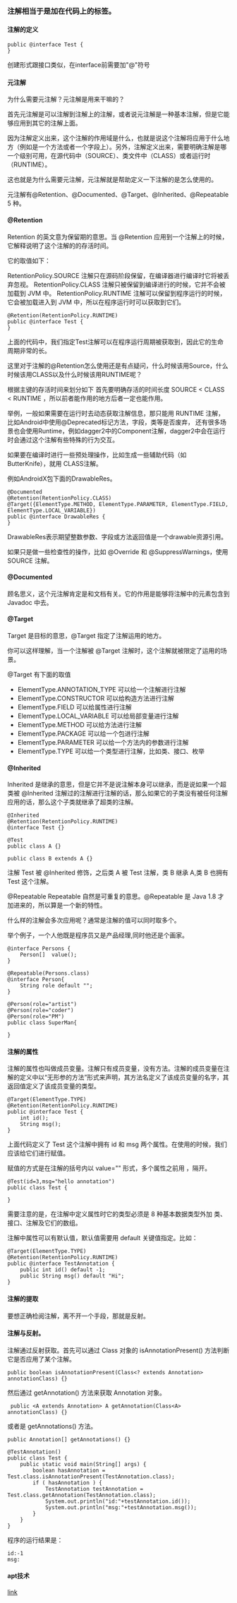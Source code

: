 ### 注解相当于是加在代码上的标签。

####  注解的定义

```
public @interface Test {
}
```
创建形式跟接口类似，在interface前需要加"@"符号

#### 元注解
为什么需要元注解？元注解是用来干嘛的？

首先元注解是可以注解到注解上的注解，或者说元注解是一种基本注解，但是它能够应用到其它的注解上面。

因为注解定义出来，这个注解的作用域是什么，也就是说这个注解将应用于什么地方（例如是一个方法或者一个字段上）。另外，注解定义出来，需要明确注解是哪一个级别可用，在源代码中（SOURCE）、类文件中（CLASS）或者运行时（RUNTIME）。

这也就是为什么需要元注解，元注解就是帮助定义一下注解的是怎么使用的。

元注解有@Retention、@Documented、@Target、@Inherited、@Repeatable 5 种。

#### @Retention
Retention 的英文意为保留期的意思。当 @Retention 应用到一个注解上的时候，它解释说明了这个注解的的存活时间。

它的取值如下：

RetentionPolicy.SOURCE 注解只在源码阶段保留，在编译器进行编译时它将被丢弃忽视。
RetentionPolicy.CLASS 注解只被保留到编译进行的时候，它并不会被加载到 JVM 中。
RetentionPolicy.RUNTIME 注解可以保留到程序运行的时候，它会被加载进入到 JVM 中，所以在程序运行时可以获取到它们。

```
@Retention(RetentionPolicy.RUNTIME)
public @interface Test {
}
```
上面的代码中，我们指定Test注解可以在程序运行周期被获取到，因此它的生命周期非常的长。

这里对于注解的@Retention怎么使用还是有点疑问，什么时候该用Source，什么时候该用CLASS以及什么时候该用RUNTIME呢？

根据主键的存活时间来划分如下
首先要明确存活的时间长度 SOURCE < CLASS < RUNTIME ，所以前者能作用的地方后者一定也能作用。

举例，一般如果需要在运行时去动态获取注解信息，那只能用 RUNTIME 注解，比如Android中使用@Deprecated标记方法，字段，类等是否废弃，
还有很多场景也会使用Runtime，例如dagger2中的Component注解，dagger2中会在运行时会通过这个注解有些特殊的行为交互。

如果要在编译时进行一些预处理操作，比如生成一些辅助代码（如 ButterKnife），就用 CLASS注解。

例如AndroidX包下面的DrawableRes。
```
@Documented
@Retention(RetentionPolicy.CLASS)
@Target({ElementType.METHOD, ElementType.PARAMETER, ElementType.FIELD, ElementType.LOCAL_VARIABLE})
public @interface DrawableRes {
}
```
DrawableRes表示期望整数参数、字段或方法返回值是一个drawable资源引用。

如果只是做一些检查性的操作，比如 @Override 和 @SuppressWarnings，使用SOURCE 注解。

#### @Documented
顾名思义，这个元注解肯定是和文档有关。它的作用是能够将注解中的元素包含到 Javadoc 中去。

#### @Target
Target 是目标的意思，@Target 指定了注解运用的地方。

你可以这样理解，当一个注解被 @Target 注解时，这个注解就被限定了运用的场景。

@Target 有下面的取值

- ElementType.ANNOTATION_TYPE 可以给一个注解进行注解
- ElementType.CONSTRUCTOR 可以给构造方法进行注解
- ElementType.FIELD 可以给属性进行注解
- ElementType.LOCAL_VARIABLE 可以给局部变量进行注解
- ElementType.METHOD 可以给方法进行注解
- ElementType.PACKAGE 可以给一个包进行注解
- ElementType.PARAMETER 可以给一个方法内的参数进行注解
- ElementType.TYPE 可以给一个类型进行注解，比如类、接口、枚举


#### @Inherited
Inherited 是继承的意思，但是它并不是说注解本身可以继承，而是说如果一个超类被 @Inherited 注解过的注解进行注解的话，那么如果它的子类没有被任何注解应用的话，那么这个子类就继承了超类的注解。

```
@Inherited
@Retention(RetentionPolicy.RUNTIME)
@interface Test {}

@Test
public class A {}

public class B extends A {}

```
注解 Test 被 @Inherited 修饰，之后类 A 被 Test 注解，类 B 继承 A,类 B 也拥有 Test 这个注解。

@Repeatable
Repeatable 自然是可重复的意思。@Repeatable 是 Java 1.8 才加进来的，所以算是一个新的特性。

什么样的注解会多次应用呢？通常是注解的值可以同时取多个。

举个例子，一个人他既是程序员又是产品经理,同时他还是个画家。

```
@interface Persons {
	Person[]  value();
}

@Repeatable(Persons.class)
@interface Person{
	String role default "";
}

@Person(role="artist")
@Person(role="coder")
@Person(role="PM")
public class SuperMan{
	
}
```

#### 注解的属性
注解的属性也叫做成员变量。注解只有成员变量，没有方法。注解的成员变量在注解的定义中以“无形参的方法”形式来声明，其方法名定义了该成员变量的名字，其返回值定义了该成员变量的类型。

```
@Target(ElementType.TYPE)
@Retention(RetentionPolicy.RUNTIME)
public @interface Test {
	int id();
	String msg();
}

```
上面代码定义了 Test 这个注解中拥有 id 和 msg 两个属性。在使用的时候，我们应该给它们进行赋值。

赋值的方式是在注解的括号内以 value="" 形式，多个属性之前用 ，隔开。

```
@Test(id=3,msg="hello annotation")
public class Test {

}

```

需要注意的是，在注解中定义属性时它的类型必须是 8 种基本数据类型外加 类、接口、注解及它们的数组。

注解中属性可以有默认值，默认值需要用 default 关键值指定。比如：

```
@Target(ElementType.TYPE)
@Retention(RetentionPolicy.RUNTIME)
public @interface TestAnnotation {
	public int id() default -1;
	public String msg() default "Hi";
}

```

#### 注解的提取

要想正确检阅注解，离不开一个手段，那就是反射。

#### 注解与反射。
注解通过反射获取。首先可以通过 Class 对象的 isAnnotationPresent() 方法判断它是否应用了某个注解。
```
public boolean isAnnotationPresent(Class<? extends Annotation> annotationClass) {}

```

然后通过 getAnnotation() 方法来获取 Annotation 对象。
```
 public <A extends Annotation> A getAnnotation(Class<A> annotationClass) {}

```
或者是 getAnnotations() 方法。
```
public Annotation[] getAnnotations() {}
```

```
@TestAnnotation()
public class Test {
	public static void main(String[] args) {
		boolean hasAnnotation = Test.class.isAnnotationPresent(TestAnnotation.class);
		if ( hasAnnotation ) {
			TestAnnotation testAnnotation = Test.class.getAnnotation(TestAnnotation.class);
			System.out.println("id:"+testAnnotation.id());
			System.out.println("msg:"+testAnnotation.msg());
		}
	}
}
```

程序的运行结果是：
```
id:-1
msg:
```

#### apt技术

[link](https://blog.csdn.net/briblue/article/details/73824058)